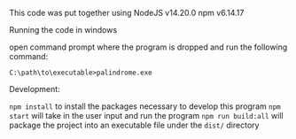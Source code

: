 This code was put together using
  NodeJS v14.20.0
  npm v6.14.17

Running the code in windows

open command prompt where the program is dropped and run the following command:

`C:\path\to\executable>palindrome.exe`

Development:

`npm install` to install the packages necessary to develop this program
`npm start` will take in the user input and run the program
`npm run build:all` will package the project into an executable file under the `dist/` directory
